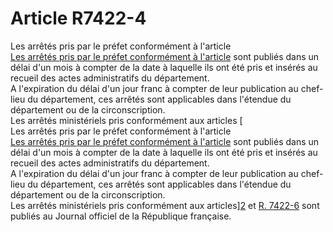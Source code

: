 # Article R7422-4

  
Les arrêtés pris par le préfet conformément à l'article [  
Les arrêtés pris par le préfet conformément à l'article][1] sont publiés dans un délai d'un mois à compter de la date à laquelle ils ont été pris et insérés au recueil des actes administratifs du département.   
A l'expiration du délai d'un jour franc à compter de leur publication au chef-lieu du département, ces arrêtés sont applicables dans l'étendue du département ou de la circonscription.   
Les arrêtés ministériels pris conformément aux articles [  
Les arrêtés pris par le préfet conformément à l'article [  
Les arrêtés pris par le préfet conformément à l'article][1] sont publiés dans un délai d'un mois à compter de la date à laquelle ils ont été pris et insérés au recueil des actes administratifs du département.   
A l'expiration du délai d'un jour franc à compter de leur publication au chef-lieu du département, ces arrêtés sont applicables dans l'étendue du département ou de la circonscription.   
Les arrêtés ministériels pris conformément aux articles][2] et [R. 7422-6][3] sont publiés au Journal officiel de la République française.

 [1]: /affichCodeArticle.do?cidTexte=LEGITEXT000006072050&idArticle=LEGIARTI000018500334&dateTexte=&categorieLien=cid
 [2]: /affichCodeArticle.do?cidTexte=LEGITEXT000006072050&idArticle=LEGIARTI000018500342&dateTexte=&categorieLien=cid
 [3]: /affichCodeArticle.do?cidTexte=LEGITEXT000006072050&idArticle=LEGIARTI000018500344&dateTexte=&categorieLien=cid
